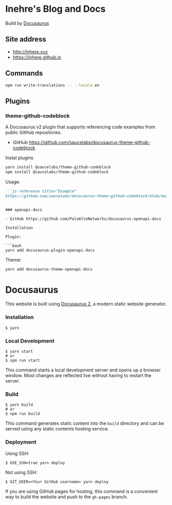 # Inehre's Blog and Docs

Build by [Docusaurus](https://github.com/facebook/docusaurus)

## Site address

- http://inhere.xyz
- https://inhere.github.io

## Commands

```bash
npm run write-translations -- --locale en
```

## Plugins

### theme-github-codeblock

A Docusaurus v2 plugin that supports referencing code examples from public GitHub repositories.

- GitHub https://github.com/saucelabs/docusaurus-theme-github-codeblock

Instal plugins

```bash
yarn install @saucelabs/theme-github-codeblock
npm install @saucelabs/theme-github-codeblock
```

Usage:

```markdown
```js reference title="Example"
https://github.com/saucelabs/docusaurus-theme-github-codeblock/blob/main/src/theme/ReferenceCodeBlock/index.tsx#L105-L108
```
```

### openapi-docs

- GitHub https://github.com/PaloAltoNetworks/docusaurus-openapi-docs

Installation

Plugin:

```bash
yarn add docusaurus-plugin-openapi-docs
```

Theme:

```bash
yarn add docusaurus-theme-openapi-docs
```


# Docusaurus

This website is built using [Docusaurus 2](https://docusaurus.io/), a modern static website generator.

### Installation

```
$ yarn
```

### Local Development

```
$ yarn start
# or
$ npm run start
```

This command starts a local development server and opens up a browser window. Most changes are reflected live without having to restart the server.

### Build

```
$ yarn build
# or
$ npm run build
```

This command generates static content into the `build` directory and can be served using any static contents hosting service.

### Deployment

Using SSH:

```
$ USE_SSH=true yarn deploy
```

Not using SSH:

```
$ GIT_USER=<Your GitHub username> yarn deploy
```

If you are using GitHub pages for hosting, this command is a convenient way to build the website and push to the `gh-pages` branch.
